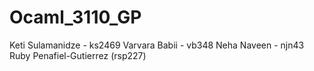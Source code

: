 # Ocaml_3110_GP

Keti Sulamanidze - ks2469
Varvara Babii - vb348
Neha Naveen - njn43
Ruby Penafiel-Gutierrez (rsp227)
